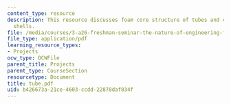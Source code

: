 ```yaml
---
content_type: resource
description: This resource discusses foam core structure of tubes and cylindrical
  shells.
file: /media/courses/3-a26-freshman-seminar-the-nature-of-engineering-fall-2005/b426673a21ce4603ccdd22878daf034f_tube.pdf
file_type: application/pdf
learning_resource_types:
- Projects
ocw_type: OCWFile
parent_title: Projects
parent_type: CourseSection
resourcetype: Document
title: tube.pdf
uid: b426673a-21ce-4603-ccdd-22878daf034f
---
```

